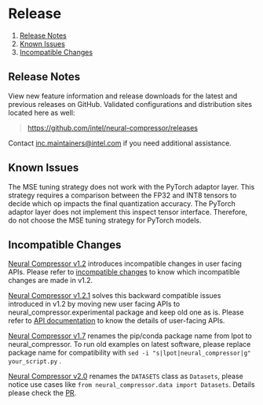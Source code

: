 Release
=======

1. [Release Notes](#release-notes)
2. [Known Issues](#known-issues)
3. [Incompatible Changes](#incompatible-changes)

## Release Notes

View new feature information and release downloads for the latest and previous releases on GitHub. Validated configurations and distribution sites located here as well:

> <https://github.com/intel/neural-compressor/releases>

Contact [inc.maintainers@intel.com](mailto:inc.maintainers@intel.com) if you need additional assistance.

## Known Issues

The MSE tuning strategy does not work with the PyTorch adaptor layer. This strategy requires a comparison between the FP32 and INT8 tensors to decide which op impacts the final quantization accuracy. The PyTorch adaptor layer does not implement this inspect tensor interface. Therefore, do not choose the MSE tuning strategy for PyTorch models.

## Incompatible Changes

[Neural Compressor v1.2](https://github.com/intel/neural-compressor/tree/v1.2) introduces incompatible changes in user facing APIs. Please refer to [incompatible changes](incompatible_changes.md) to know which incompatible changes are made in v1.2.

[Neural Compressor v1.2.1](https://github.com/intel/neural-compressor/tree/v1.2.1) solves this backward compatible issues introduced in v1.2 by moving new user facing APIs to neural_compressor.experimental package and keep old one as is. Please refer to [API documentation](./api-documentation/apis.rst) to know the details of user-facing APIs.

[Neural Compressor v1.7](https://github.com/intel/neural-compressor/tree/v1.7) renames the pip/conda package name from lpot to neural_compressor. To run old examples on latest software, please replace package name for compatibility with `sed -i "s|lpot|neural_compressor|g" your_script.py` .

[Neural Compressor v2.0](https://github.com/intel/neural-compressor/tree/v2.0) renames the `DATASETS` class as `Datasets`, please notice use cases like `from neural_compressor.data import Datasets`. Details please check the [PR](https://github.com/intel/neural-compressor/pull/244/files).